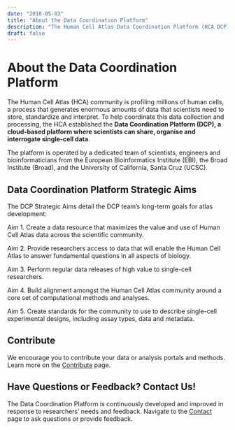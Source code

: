 ```yaml
---
date: "2018-05-03"
title: "About the Data Coordination Platform"
description: "The Human Cell Atlas Data Coordination Platform (HCA DCP) is an open source, cloud-based platform developed to organize, standardize, and make accessible the data that constitute the Human Cell Atlas."
draft: false
---
```


# About the Data Coordination Platform

The Human Cell Atlas (HCA) community is profiling millions of human cells, a process that generates enormous amounts of data that scientists need to store, standardize and interpret. To help coordinate this data collection and processing, the HCA established the **Data Coordination Platform (DCP), a cloud-based platform where scientists can share, organise and interrogate single-cell data**.

The platform is operated by a dedicated team of scientists, engineers and bioinformaticians from the European Bioinformatics Institute (EBI), the Broad Institute (Broad), and the University of California, Santa Cruz (UCSC). 


## Data Coordination Platform Strategic Aims
The DCP Strategic Aims detail the DCP team’s long-term goals for atlas development: 

Aim 1. Create a data resource that maximizes the value and use of Human Cell Atlas data across the scientific community.

Aim 2. Provide researchers access to data that will enable the Human Cell Atlas to answer fundamental questions in all aspects of biology. 

Aim 3. Perform regular data releases of high value to single-cell researchers. 

Aim 4. Build alignment amongst the Human Cell Atlas community around a core set of computational methods and analyses.

Aim 5. Create standards for the community to use to describe single-cell experimental designs, including assay types, data and metadata.

## Contribute
  
We encourage you to contribute your data or analysis portals and methods. Learn more on the [Contribute](/contribute) page.

## Have Questions or Feedback? Contact Us!
The Data Coordination Platform is continuously developed and improved in response to researchers’ needs and feedback. Navigate to the [Contact](/contact) page to ask questions or provide feedback.
